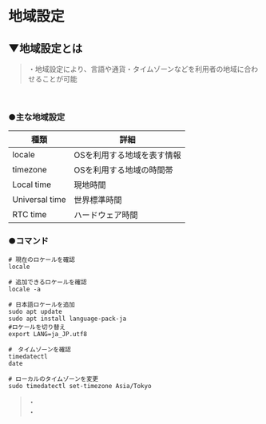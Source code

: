 # 地域設定

## ▼地域設定とは
>・地域設定により、言語や通貨・タイムゾーンなどを利用者の地域に合わせることが可能<br>
<br>

### ●主な地域設定
|  種類  |  詳細  |
| ---- | ---- |
|  locale  |  OSを利用する地域を表す情報  |
|  timezone  |  OSを利用する地域の時間帯  |
|  Local time  |  現地時間  |
|  Universal time  |  世界標準時間  |
|  RTC time  |  ハードウェア時間  |


### ●コマンド
```shell
# 現在のロケールを確認
locale

# 追加できるロケールを確認
locale -a

# 日本語ロケールを追加
sudo apt update
sudo apt install language-pack-ja
#ロケールを切り替え
export LANG=ja_JP.utf8

#　タイムゾーンを確認
timedatectl
date

# ローカルのタイムゾーンを変更
sudo timedatectl set-timezone Asia/Tokyo
```
>・<br>
>・<br>
<br>
